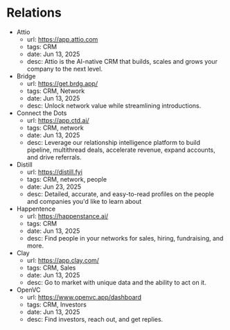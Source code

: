 # Relations

- Attio
  - url: https://app.attio.com
  - tags: CRM
  - date: Jun 13, 2025
  - desc: Attio is the AI-native CRM that builds, scales and grows your company to the next level.
- Bridge
  - url: https://get.brdg.app/
  - tags: CRM, Network
  - date: Jun 13, 2025
  - desc: Unlock network value while streamlining introductions.
- Connect the Dots
  - url: https://app.ctd.ai/
  - tags: CRM, network
  - date: Jun 13, 2025
  - desc: Leverage our relationship intelligence platform to build pipeline, multithread deals, accelerate revenue, expand accounts, and drive referrals.
- Distill
  - url: https://distill.fyi
  - tags: CRM, network, people
  - date: Jun 23, 2025
  - desc: Detailed, accurate, and easy-to-read profiles on the people and companies you'd like to learn about
- Happentence
  - url: https://happenstance.ai/
  - tags: CRM
  - date: Jun 13, 2025
  - desc: Find people in your networks for sales, hiring, fundraising, and more.
- Clay
  - url: https://app.clay.com/
  - tags: CRM, Sales
  - date: Jun 13, 2025
  - desc: Go to market with unique data and the ability to act on it.
- OpenVC
  - url: https://www.openvc.app/dashboard
  - tags: CRM, Investors
  - date: Jun 13, 2025
  - desc: Find investors, reach out, and get replies.